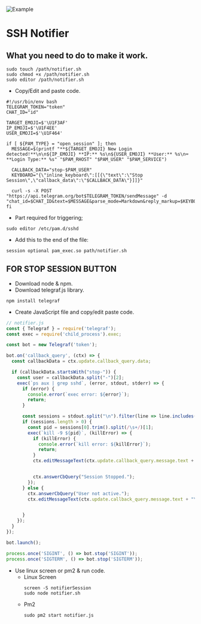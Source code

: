 ![Example](https://graph.org/file/56cfa1f212133a5f651e2.jpg)

# SSH Notifier 

## What you need to do to make it work.
```
sudo touch /path/notifier.sh
sudo chmod +x /path/notifier.sh
sudo editor /path/notifier.sh
```
- Copy/Edit and paste code.
```
#!/usr/bin/env bash
TELEGRAM_TOKEN="token"
CHAT_ID="id"

TARGET_EMOJI=$'\U1F3AF'
IP_EMOJI=$'\U1F4EE'
USER_EMOJI=$'\U1F464'

if [ ${PAM_TYPE} = "open_session" ]; then
  MESSAGE=$(printf "**${TARGET_EMOJI} New Login detected!**\n\n${IP_EMOJI} **IP:** %s\n${USER_EMOJI} **User:** %s\n⌨ **Login Type:** %s" "$PAM_RHOST" "$PAM_USER" "$PAM_SERVICE")

  CALLBACK_DATA="stop-$PAM_USER"
  KEYBOARD="{\"inline_keyboard\":[[{\"text\":\"Stop Session\",\"callback_data\":\"$CALLBACK_DATA\"}]]}"

  curl -s -X POST "https://api.telegram.org/bot$TELEGRAM_TOKEN/sendMessage" -d "chat_id=$CHAT_ID&text=$MESSAGE&parse_mode=Markdown&reply_markup=$KEYBOARD"
fi
```
- Part required for triggering;
```
sudo editor /etc/pam.d/sshd
```
- Add this to the end of the file:
```
session optional pam_exec.so path/notifier.sh
```

## FOR STOP SESSION BUTTON
- Download node & npm.
- Download telegraf.js library. 
```
npm install telegraf
```
- Create JavaScript file and copy/edit paste code.
```JavaScript
// notifier.js 
const { Telegraf } = require('telegraf');
const exec = require('child_process').exec;

const bot = new Telegraf('token');

bot.on('callback_query', (ctx) => {
  const callbackData = ctx.update.callback_query.data;

  if (callbackData.startsWith("stop-")) {
    const user = callbackData.split("-")[2];
    exec(`ps aux | grep sshd`, (error, stdout, stderr) => {
      if (error) {
        console.error(`exec error: ${error}`);
        return;
      }

      const sessions = stdout.split("\n").filter(line => line.includes(user) && line.includes('@pts/'));
      if (sessions.length > 0) {
        const pid = sessions[0].trim().split(/\s+/)[1];
        exec(`kill -9 ${pid}`, (killError) => {
          if (killError) {
            console.error(`kill error: ${killError}`);
            return;
          }
          ctx.editMessageText(ctx.update.callback_query.message.text + "\n\nStatus: **deactive**", {parse_mode: 'Markdown'});


          ctx.answerCbQuery("Session Stopped.");
        });
      } else {
        ctx.answerCbQuery("User not active.");
        ctx.editMessageText(ctx.update.callback_query.message.text + "\n\nStatus: **deactive**", {parse_mode: 'Markdown'});


      }
    });
  }
});

bot.launch();

process.once('SIGINT', () => bot.stop('SIGINT'));
process.once('SIGTERM', () => bot.stop('SIGTERM'));
```

- Use linux screen or pm2 & run code.
  - Linux Screen
    ```
    screen -S notifierSession
    sudo node notifier.sh
    ```
  - Pm2
    ```
    sudo pm2 start notifier.js
    ```

